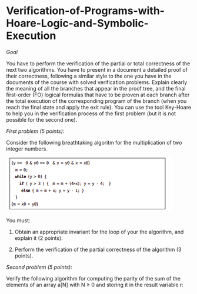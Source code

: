 # Verification-of-Programs-with-Hoare-Logic-and-Symbolic-Execution

_Goal_

You have to perform the verification of the partial or total correctness of the next two algorithms. You have
to present in a document a detailed proof of their correctness, following a similar style to the one you have
in the documents of the course with solved verification problems. Explain clearly the meaning of all the
branches that appear in the proof tree, and the final first-order (FO) logical formulas that have to be proven
at each branch after the total execution of the corresponding program of the branch (when you reach the
final state and apply the exit rule). You can use the tool Key-Hoare to help you in the verification process of
the first problem (but it is not possible for the second one).

_First problem (5 points):_

Consider the following breathtaking algoritm for the multiplication of two integer numbers.

![foto](https://github.com/marc7666/Verification-of-Programs-with-Hoare-Logic-and-Symbolic-Execution/blob/main/Screenshot%20from%202022-03-30%2016-23-46.png?raw=true)

You must:

1. Obtain an appropriate invariant for the loop of your the algorithm, and explain it (2 points).

2. Perform the verification of the partial correctness of the algorithm (3 points).

_Second problem (5 points):_

Verify the following algorithm for computing the parity of the sum of the elements of an array a[N] with N ≥ 0 and storing it in the result variable r:


